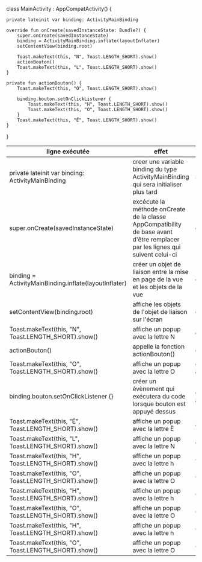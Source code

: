 class MainActivity : AppCompatActivity() {

    private lateinit var binding: ActivityMainBinding

    override fun onCreate(savedInstanceState: Bundle?) {
        super.onCreate(savedInstanceState)
        binding = ActivityMainBinding.inflate(layoutInflater)
        setContentView(binding.root)

        Toast.makeText(this, "N", Toast.LENGTH_SHORT).show()
        actionBouton()
        Toast.makeText(this, "L", Toast.LENGTH_SHORT).show()
    }

    private fun actionBouton() {
        Toast.makeText(this, "O", Toast.LENGTH_SHORT).show()
        
        binding.bouton.setOnClickListener {
            Toast.makeText(this, "H", Toast.LENGTH_SHORT).show()
            Toast.makeText(this, "O", Toast.LENGTH_SHORT).show()
        }
        Toast.makeText(this, "Ë", Toast.LENGTH_SHORT).show()
    }
}


| ligne exécutée | effet                             | Stack |
|-----------------|-----------------------------------| -------------------- |
| private lateinit var binding: ActivityMainBinding       | creer une variable binding du type ActivityMainBinding qui sera initialiser plus tard                             |  Start |
| super.onCreate(savedInstanceState)       | excécute la méthode onCreate de la classe AppCompatibility de base avant d'être remplacer par les lignes qui suivent celui-ci                     | onCreate |
| binding = ActivityMainBinding.inflate(layoutInflater) | créer un objet de liaison entre la mise en page de la vue et les objets de la vue | onCreate |
| setContentView(binding.root) | affiche les objets de l'objet de liaison sur l'écran  | onCreate |
| Toast.makeText(this, "N", Toast.LENGTH_SHORT).show() | affiche un popup avec la lettre N  | onCreate |
| actionBouton() | appelle la fonction actionBouton() | onCreate |
| Toast.makeText(this, "O", Toast.LENGTH_SHORT).show() | affiche un popup avec la lettre O  | onCreate <br> **actionBouton** |
| binding.bouton.setOnClickListener {} | créer un évènement qui exécutera du code lorsque bouton est appuyé dessus  | onCreate <br> **actionBouton** |
| Toast.makeText(this, "Ë", Toast.LENGTH_SHORT).show() | affiche un popup avec la lettre Ë  | onCreate |
| Toast.makeText(this, "L", Toast.LENGTH_SHORT).show() | affiche un popup avec la lettre N  | onCreate |
| Toast.makeText(this, "H", Toast.LENGTH_SHORT).show() | affiche un popup avec la lettre h | OnClick |
| Toast.makeText(this, "O", Toast.LENGTH_SHORT).show() | affiche un popup avec la lettre O | OnClick |
| Toast.makeText(this, "H", Toast.LENGTH_SHORT).show() | affiche un popup avec la lettre h | OnClick |
| Toast.makeText(this, "O", Toast.LENGTH_SHORT).show() | affiche un popup avec la lettre O | OnClick |
| Toast.makeText(this, "H", Toast.LENGTH_SHORT).show() | affiche un popup avec la lettre h | OnClick |
| Toast.makeText(this, "O", Toast.LENGTH_SHORT).show() | affiche un popup avec la lettre O | OnClick |

